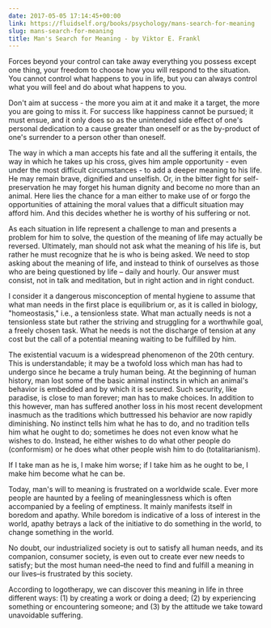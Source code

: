 ```yaml
---
date: 2017-05-05 17:14:45+00:00
link: https://fluidself.org/books/psychology/mans-search-for-meaning
slug: mans-search-for-meaning
title: Man's Search for Meaning - by Viktor E. Frankl
---
```


Forces beyond your control can take away everything you possess except one thing, your freedom to choose how you will respond to the situation. You cannot control what happens to you in life, but you can always control what you will feel and do about what happens to you.

Don't aim at success - the more you aim at it and make it a target, the more you are going to miss it. For success like happiness cannot be pursued; it must ensue, and it only does so as the unintended side effect of one's personal dedication to a cause greater than oneself or as the by-product of one's surrender to a person other than oneself.

The way in which a man accepts his fate and all the suffering it entails, the way in which he takes up his cross, gives him ample opportunity - even under the most difficult circumstances - to add a deeper meaning to his life. He may remain brave, dignified and unselfish. Or, in the bitter fight for self-preservation he may forget his human dignity and become no more than an animal. Here lies the chance for a man either to make use of or forgo the opportunities of attaining the moral values that a difficult situation may afford him. And this decides whether he is worthy of his suffering or not.

As each situation in life represent a challenge to man and presents a problem for him to solve, the question of the meaning of life may actually be reversed. Ultimately, man should not ask what the meaning of his life is, but rather he must recognize that he is who is being asked. We need to stop asking about the meaning of life, and instead to think of ourselves as those who are being questioned by life – daily and hourly. Our answer must consist, not in talk and meditation, but in right action and in right conduct.

I consider it a dangerous misconception of mental hygiene to assume that what man needs in the first place is equilibrium or, as it is called in biology, "homeostasis," i.e., a tensionless state. What man actually needs is not a tensionless state but rather the striving and struggling for a worthwhile goal, a freely chosen task. What he needs is not the discharge of tension at any cost but the call of a potential meaning waiting to be fulfilled by him.

The existential vacuum is a widespread phenomenon of the 20th century. This is understandable; it may be a twofold loss which man has had to undergo since he became a truly human being. At the beginning of human history, man lost some of the basic animal instincts in which an animal's behavior is embedded and by which it is secured. Such security, like paradise, is close to man forever; man has to make choices. In addition to this however, man has suffered another loss in his most recent development inasmuch as the traditions which buttressed his behavior are now rapidly diminishing. No instinct tells him what he has to do, and no tradition tells him what he ought to do; sometimes he does not even know what he wishes to do. Instead, he either wishes to do what other people do (conformism) or he does what other people wish him to do (totalitarianism).

If I take man as he is, I make him worse; if I take him as he ought to be, I make him become what he can be.

Today, man's will to meaning is frustrated on a worldwide scale. Ever more people are haunted by a feeling of meaninglessness which is often accompanied by a feeling of emptiness. It mainly manifests itself in boredom and apathy. While boredom is indicative of a loss of interest in the world, apathy betrays a lack of the initiative to do something in the world, to change something in the world.

No doubt, our industrialized society is out to satisfy all human needs, and its companion, consumer society, is even out to create ever new needs to satisfy; but the most human need–the need to find and fulfill a meaning in our lives–is frustrated by this society.

According to logotherapy, we can discover this meaning in life in three different ways: (1) by creating a work or doing a deed; (2) by experiencing something or encountering someone; and (3) by the attitude we take toward unavoidable suffering.
